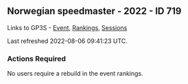 ## Norwegian speedmaster - 2022 - ID 719

Links to GP3S - [Event](https://www.gps-speedsurfing.com/default.aspx?mnu=event&val=719), [Rankings](https://www.gps-speedsurfing.com/default.aspx?mnu=eventranking&val=719), [Sessions](https://www.gps-speedsurfing.com/default.aspx?mnu=eventsessions&val=719)

Last refreshed 2022-08-06 09:41:23 UTC.

### Actions Required

No users require a rebuild in the event rankings.

